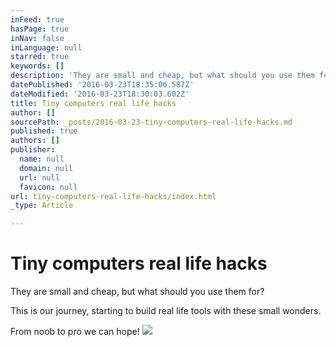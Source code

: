 ```yaml
---
inFeed: true
hasPage: true
inNav: false
inLanguage: null
starred: true
keywords: []
description: 'They are small and cheap, but what should you use them for?'
datePublished: '2016-03-23T18:35:06.587Z'
dateModified: '2016-03-23T18:30:03.602Z'
title: Tiny computers real life hacks
author: []
sourcePath: _posts/2016-03-23-tiny-computers-real-life-hacks.md
published: true
authors: []
publisher:
  name: null
  domain: null
  url: null
  favicon: null
url: tiny-computers-real-life-hacks/index.html
_type: Article

---
```

# Tiny computers real life hacks

They are small and cheap, but what should you use them for?

This is our journey, starting to build real life tools with these small wonders. 

From noob to pro we can hope! ![](https://the-grid-user-content.s3-us-west-2.amazonaws.com/b8418390-85ed-4b52-bc92-e783a8bc6d9e.jpg)